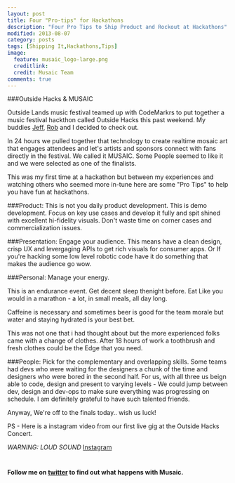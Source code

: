 ```yaml
---
layout: post
title: Four "Pro-tips" for Hackathons 
description: "Four Pro Tips to Ship Product and Rockout at Hackathons"
modified: 2013-08-07
category: posts
tags: [Shipping It,Hackathons,Tips]
image:
  feature: musaic_logo-large.png 
  creditlink: 
  credit: Musaic Team
comments: true  
---
```


###Outside Hacks & MUSAIC

Outside Lands music festival teamed up with CodeMarkrs to put together a music festival hackthon called Outside Hacks this past weekend. My buddies [Jeff](www.linkedin.com/in/jeffjv), [Rob](http://twitter.com/robcavin) and I decided to check out. 

In 24 hours we pulled together that technology to create realtime mosaic art that engages attendees and let's artists and sponsors connect with fans directly in the festival. We called it MUSAIC. Some People seemed to like it and we were selected as one of the finalists.

This was my first time at a hackathon but between my experiences and watching others who seemed more in-tune here are some "Pro Tips" to help you have fun at hackathons.

###Product: This is not you daily product development. 
This is demo development. Focus on key use cases and develop it fully and spit shined with excellent hi-fidelity visuals. Don't waste time on corner cases and commercialization issues. 

###Presentation: Engage your audience. 
This means  have a clean design, crisp UX and levergaging APIs to get rich visuals for consumer apps. Or If you're hacking some low level robotic code have it do something that makes the audience go wow.

###Personal: Manage your energy. 

This is an endurance event. Get decent sleep thenight before. Eat Like you would in a marathon - a lot, in small meals, all day long.

Caffeine is necessary and sometimes beer is good for the team morale
but water and staying hydrated is your best bet.

This was not one that i had thought about but the more experienced
folks came with a change of clothes. After 18 hours of work a toothbrush and fresh clothes could be the Edge that you need.

###People: Pick for the complementary and overlapping skills. 
Some teams had devs who were waiting for the designers a chunk of the time and designers who were bored in the second half. For us,  with all three us beign able to code, design and present to varying levels - We could jump between dev, design and dev-ops to make sure everything was progressing on schedule. I am definitely grateful to have such talented friends. 

Anyway, We're off to the finals today.. wish us luck! 

PS - Here is a instagram video from our first live gig at the Outside Hacks Concert. 

*WARNING: LOUD SOUND*
[Instagram](http://instagram.com/p/cmq-vRTg87)

#
**Follow me on [twitter](http://twitter.com/_sandeep) to find out what happens with Musaic.** 

